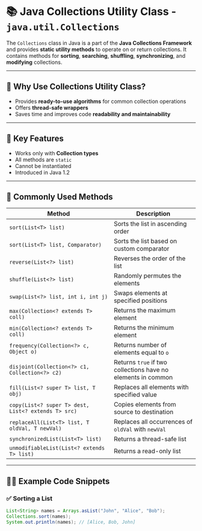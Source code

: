 # 📚 Java Collections Utility Class - `java.util.Collections`

The `Collections` class in Java is a part of the **Java Collections Framework** and provides **static utility methods** to operate on or return collections. It contains methods for **sorting**, **searching**, **shuffling**, **synchronizing**, and **modifying** collections.

---

## 🚀 Why Use Collections Utility Class?

- Provides **ready-to-use algorithms** for common collection operations
- Offers **thread-safe wrappers**
- Saves time and improves code **readability and maintainability**

---

## 🧠 Key Features

- Works only with **Collection types**
- All methods are `static`
- Cannot be instantiated
- Introduced in Java 1.2

---

## 🧪 Commonly Used Methods

| Method | Description |
|--------|-------------|
| `sort(List<T> list)` | Sorts the list in ascending order |
| `sort(List<T> list, Comparator)` | Sorts the list based on custom comparator |
| `reverse(List<?> list)` | Reverses the order of the list |
| `shuffle(List<?> list)` | Randomly permutes the elements |
| `swap(List<?> list, int i, int j)` | Swaps elements at specified positions |
| `max(Collection<? extends T> coll)` | Returns the maximum element |
| `min(Collection<? extends T> coll)` | Returns the minimum element |
| `frequency(Collection<?> c, Object o)` | Returns number of elements equal to `o` |
| `disjoint(Collection<?> c1, Collection<?> c2)` | Returns `true` if two collections have no elements in common |
| `fill(List<? super T> list, T obj)` | Replaces all elements with specified value |
| `copy(List<? super T> dest, List<? extends T> src)` | Copies elements from source to destination |
| `replaceAll(List<T> list, T oldVal, T newVal)` | Replaces all occurrences of `oldVal` with `newVal` |
| `synchronizedList(List<T> list)` | Returns a thread-safe list |
| `unmodifiableList(List<? extends T> list)` | Returns a read-only list |

---

## 🧑‍💻 Example Code Snippets

### ✅ Sorting a List
```java
List<String> names = Arrays.asList("John", "Alice", "Bob");
Collections.sort(names);
System.out.println(names); // [Alice, Bob, John]
